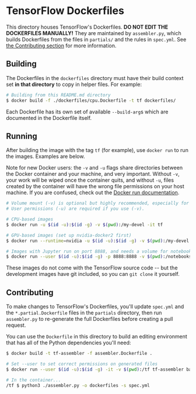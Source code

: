 # TensorFlow Dockerfiles

This directory houses TensorFlow's Dockerfiles. **DO NOT EDIT THE DOCKERFILES
MANUALLY!** They are maintained by `assembler.py`, which builds Dockerfiles from
the files in `partials/` and the rules in `spec.yml`. See [the Contributing
section](#contributing) for more information.

## Building

The Dockerfiles in the `dockerfiles` directory must have their build context set
 **in that directory** to copy in helper files. For example:

```bash
# Building from this README.md directory
$ docker build -f ./dockerfiles/cpu.Dockerfile -t tf dockerfiles/
```

Each Dockerfile has its own set of available `--build-arg`s which are documented
in the Dockerfile itself.

## Running

After building the image with the tag `tf` (for example), use `docker run` to
run the images. Examples are below.

Note for new Docker users: the `-v` and `-u` flags share directories between
the Docker container and your machine, and very important. Without
`-v`, your work will be wiped once the container quits, and without `-u`, files
created by the container will have the wrong file permissions on your host
machine. If you are confused, check out the [Docker run
documentation](https://docs.docker.com/engine/reference/run/).

```bash
# Volume mount (-v) is optional but highly recommended, especially for Jupyter.
# User permissions (-u) are required if you use (-v).

# CPU-based images
$ docker run -u $(id -u):$(id -g) -v $(pwd):/my-devel -it tf

# GPU-based images (set up nvidia-docker2 first)
$ docker run --runtime=nvidia -u $(id -u):$(id -g) -v $(pwd):/my-devel -it tf

# Images with Jupyter run on port 8888, and needs a volume for notebooks
$ docker run --user $(id -u):$(id -g) -p 8888:8888 -v $(pwd):/notebooks -it tf
```

These images do not come with the TensorFlow source code -- but the development
images have git included, so you can `git clone` it yourself.

## Contributing

To make changes to TensorFlow's Dockerfiles, you'll update `spec.yml` and the
`*.partial.Dockerfile` files in the `partials` directory, then run
`assembler.py` to re-generate the full Dockerfiles before creating a pull
request.

You can use the `Dockerfile` in this directory to build an editing environment
that has all of the Python dependencies you'll need:

```bash
$ docker build -t tf-assembler -f assembler.Dockerfile .

# Set --user to set correct permissions on generated files
$ docker run --user $(id -u):$(id -g) -it -v $(pwd):/tf tf-assembler bash 

# In the container...
/tf $ python3 ./assembler.py -o dockerfiles -s spec.yml
```
